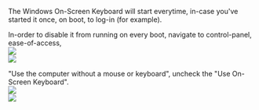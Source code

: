 The Windows On-Screen Keyboard will start everytime, 
in-case you've started it once, on boot, to log-in (for example). 

In-order to disable it from running on every boot, 
navigate to control-panel, ease-of-access, 
<br/>
<img src="https://icompile.eladkarako.com/_uploads/1_controlpanel.png" /> <br/>
<img src="https://icompile.eladkarako.com/_uploads/2_easeofaccess.png" /> <br/>

"Use the computer without a mouse or keyboard", 
uncheck the "Use On-Screen Keyboard". 
<br/>
<img src="https://icompile.eladkarako.com/_uploads/3_usecomputerwithoutamouseorkeyboard.png" /> <br/>
<img src="https://icompile.eladkarako.com/_uploads/4_uncheck_useonscreenkeyboard.png"        /> <br/>
